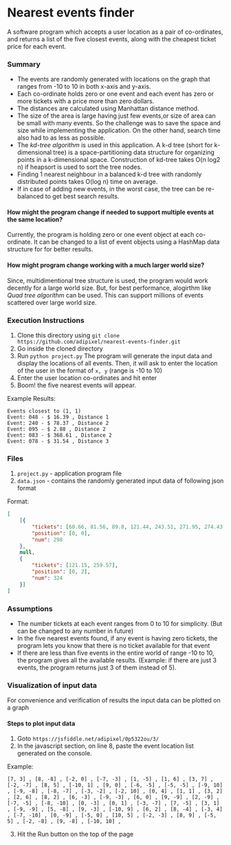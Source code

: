 # Nearest events finder
A software program which accepts a user location as a pair of co-ordinates, and returns a list of the five closest events, along with the cheapest ticket price for each event.

### Summary
- The events are randomly generated with locations on the graph that ranges from -10 to 10 in both x-axis and y-axis.
- Each co-ordinate holds zero or one event and each event has zero or more tickets with a price more than zero dollars.
- The distances are calculated using Manhattan distance method.
- The size of the area is large having just few events,or size of area can be small with many events. So the challenge was to save the space and size while implementing the application. On the other hand, search time also had to as less as possible.
- The *kd-tree algorithm* is used in this application. A k-d tree (short for k-dimensional tree) is a space-partitioning data structure for organizing points in a k-dimensional space. Construction of kd-tree takes O(n log2 n) if heapsort is used to sort the tree nodes.
- Finding 1 nearest neighbour in a balanced k-d tree with randomly distributed points takes O(log n) time on average.
- If in case of adding new events, in the worst case, the tree can be re-balanced to get best search results.

#### How might the program change if needed to support multiple events at the same location?
Currently, the program is holding zero or one event object at each co-ordinate. It can be changed to a list of event objects using a HashMap data structure for for better results.

#### How might program change working with a much larger world size?
Since, multidimentional tree structure is used, the program would work decently for a large world size. 
But, for best performance, alogirthm like *Quad tree algorithm* can be used. This can support millions of events scattered over large world size. 

### Execution Instructions
1. Clone this directory using `git clone https://github.com/adipixel/nearest-events-finder.git`
2. Go inside the cloned directory
3. Run `python project.py`
The program will generate the input data and display the locations of all events.
Then, it will ask to enter the location of the user in the format of `x, y` (range is -10 to 10)
4. Enter the user location co-ordinates and hit enter
5. Boom! the five nearest events will appear.

Example Results:
```
Events closest to (1, 1)
Event: 048 - $ 16.39 , Distance 1
Event: 240 - $ 78.37 , Distance 2
Event: 095 - $ 2.88 , Distance 2
Event: 083 - $ 368.61 , Distance 2
Event: 078 - $ 31.54 , Distance 3

```


### Files
1. `project.py` - application program file
2. `data.json` - contains the randomly generated input data of following json format

Format:
```json
[
	[{
		"tickets": [60.66, 81.56, 89.8, 121.44, 243.51, 271.95, 274.43, 312.35],
		"position": [0, 0],
		"num": 298
	},
	null,
	{
		"tickets": [121.15, 259.57],
		"position": [0, 2],
		"num": 324
	}]
]
```

### Assumptions
- The number tickets at each event ranges from 0 to 10 for simplicity. (But can be changed to any number in future)
- In the five nearest events found, if any event is having zero tickets, the program lets you know that there is no ticket available for that event
- If there are less than five events in the entire world of range -10 to 10, the program gives all the available results.
(Example: if there are just 3 events, the program returns just 3 of them instead of 5).


### Visualization of input data
For convenience and verification of results the input data can be plotted on a graph
#### Steps to plot input data
1. Goto `https://jsfiddle.net/adipixel/0p5322ou/3/`
2. In the javascript section, on line 8, paste the event location list generated on the console.

Example:
```
[7, 3] , [8, -8] , [-2, 0] , [-7, -3] , [1, -5] , [1, 6] , [3, 7] , [-2, -7] , [8, 5] , [-10, 1] , [9, 0] , [-6, -5] , [-5, -5] , [-9, 10] , [-9, -8] , [-8, -7] , [-3, -2] , [-2, 10] , [0, 4] , [1, 1] , [3, 2] , [2, 6] , [8, 2] , [6, -3] , [-9, -3] , [6, 0] , [9, -9] , [2, -9] , [-7, -5] , [-8, -10] , [0, -3] , [0, 1] , [-3, -7] , [7, -5] , [3, 1] , [-9, -9] , [5, -8] , [9, -3] , [-10, 9] , [6, 2] , [8, -4] , [-3, 4] , [-7, -10] , [0, -9] , [-5, 0] , [10, 5] , [-2, -3] , [8, 9] , [-5, 5] , [-2, -8] , [9, -8] , [-10, 10] ,
```
3. Hit the Run button on the top of the page



